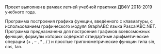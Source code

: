 Проект выполнен в рамках летней учебной практики ДВФУ 2018-2019 учебного года.

Программа построения графика функции, введённого с клавиатуры, с использованием графического модуля GraphABC языка PascalABC.NET. Программа предназначена для построения графиков всевозможных функций, формулы которых содержат стандартные арифметические операции (+ , – , * , / ) и простые тригонометрические функции типа sin, cos, tan.
